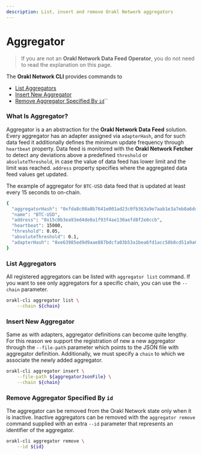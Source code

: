 ```yaml
---
description: List, insert and remove Orakl Network aggregators
---
```


# Aggregator

> If you are not an **Orakl Network Data Feed Operator**, you do not need to read the explanation on this page.

The **Orakl Network CLI** provides commands to

* [List Aggregators](aggregator.md#list-aggregators)
* [Insert New Aggregator](aggregator.md#insert-new-aggregator)
* [Remove Aggregator Specified By `id`](aggregator.md#remove-aggregator-specified-by-id)``

### What Is Aggregator?

Aggregator is a an abstraction for the **Orakl Network Data Feed** solution. Every aggregator has an adapter assigned via `adapterHash`, and for such data feed it additionally defines the minimum update frequency through `heartbeat` property. Data feed is monitored with the **Orakl Network Fetcher** to detect any deviations above a predefined `threshold` or `absoluteThreshold`, in case the value of data feed has lower limit and the limit was reached. `address` property specifies where the aggregated data feed values get updated.

The example of aggregator for `BTC-USD` data feed that is updated at least every 15 seconds to on-chain.

```sh
{
  "aggregatorHash": "0xfda8c08a8b7641e001ad23c0fb363a9e7aab1e3a7eb8a6ddee41deeb7e3ef279",
  "name": "BTC-USD",
  "address": "0x15c0b3ea93ed4de0a1f93f4ae130aefd8f2e8ccb",
  "heartbeat": 15000,
  "threshold": 0.05,
  "absoluteThreshold": 0.1,
  "adapterHash": "0xe63985ed9d9aae887bdcfa03b53a1bea6fd1acc58b8cd51a9a69ede43eac6235"
}
```

### List Aggregators

All registered aggregators can be listed with `aggregator list` command. If you want to see only aggregators for a specific chain, you can use the `--chain` parameter.

```sh
orakl-cli aggregator list \
    --chain ${chain}
```

### Insert New Aggregator

Same as with adapters, aggregator definitions can become quite lengthy. For this reason we support the registration of new a new aggregator through the `--file-path` parameter which points to the JSON file with aggregator definition. Additionally, we must specify a `chain` to which we associate the newly added aggregator.

```sh
orakl-cli aggregator insert \
    --file-path ${aggregatorJsonFile} \
    --chain ${chain}
```

### Remove Aggregator Specified By `id`&#x20;

The aggregator can be removed from the Orakl Network state only when it is inactive. Inactive aggregators can be removed with the `aggregator remove` command supplied with an extra `--id` parameter that represents an identifier of the aggregator.

```sh
orakl-cli aggregator remove \
    --id ${id}
```
